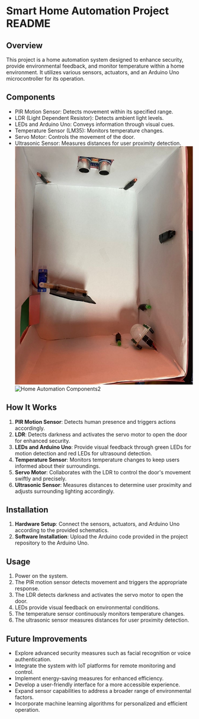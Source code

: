 # Smart Home Automation Project README

## Overview
This project is a home automation system designed to enhance security, provide environmental feedback, and monitor temperature within a home environment. It utilizes various sensors, actuators, and an Arduino Uno microcontroller for its operation.

## Components
- PIR Motion Sensor: Detects movement within its specified range.
- LDR (Light Dependent Resistor): Detects ambient light levels.
- LEDs and Arduino Uno: Conveys information through visual cues.
- Temperature Sensor (LM35): Monitors temperature changes.
- Servo Motor: Controls the movement of the door.
- Ultrasonic Sensor: Measures distances for user proximity detection.
![Home Automation Components1](component_photo1.jpg) 
![Home Automation Components2](component_photo2.gif)



## How It Works
1. **PIR Motion Sensor**: Detects human presence and triggers actions accordingly.
2. **LDR**: Detects darkness and activates the servo motor to open the door for enhanced security.
3. **LEDs and Arduino Uno**: Provide visual feedback through green LEDs for motion detection and red LEDs for ultrasound detection.
4. **Temperature Sensor**: Monitors temperature changes to keep users informed about their surroundings.
5. **Servo Motor**: Collaborates with the LDR to control the door's movement swiftly and precisely.
6. **Ultrasonic Sensor**: Measures distances to determine user proximity and adjusts surrounding lighting accordingly.

## Installation
1. **Hardware Setup**: Connect the sensors, actuators, and Arduino Uno according to the provided schematics.
2. **Software Installation**: Upload the Arduino code provided in the project repository to the Arduino Uno.

## Usage
1. Power on the system.
2. The PIR motion sensor detects movement and triggers the appropriate response.
3. The LDR detects darkness and activates the servo motor to open the door.
4. LEDs provide visual feedback on environmental conditions.
5. The temperature sensor continuously monitors temperature changes.
6. The ultrasonic sensor measures distances for user proximity detection.

## Future Improvements
- Explore advanced security measures such as facial recognition or voice authentication.
- Integrate the system with IoT platforms for remote monitoring and control.
- Implement energy-saving measures for enhanced efficiency.
- Develop a user-friendly interface for a more accessible experience.
- Expand sensor capabilities to address a broader range of environmental factors.
- Incorporate machine learning algorithms for personalized and efficient operation.




